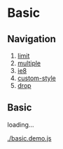 # Basic

## Navigation

1. [limit](./limit.md)
2. [multiple](./multiple.md)
3. [ie8](./ie8.md)
4. [custom-style](./custom-style.md)
5. [drop](./drop.md)


## Basic

<div id="example__basic_node" class="fast-flow-demo">loading...</div>

<!--MR-R {
    type: "pre",
    file: './basic.demo.js'
} -->
[./basic.demo.js](./basic.demo.js)

<!-- MR-H
<style>.gc-comments {font:12px/1.5 Lantinghei SC,Microsoft Yahei,Hiragino Sans GB,Microsoft Sans Serif,WenQuanYi Micro Hei,sans-serif}</style>
<div class="gc-comments" data-repos="fast-flow/upload.react" data-issues="1" >
    <div class="gc-comments-title">
        Comments
    </div>
    <div class="gc-comments-info">
        Want to leave a comment here, please visit <a target="_blank" href="https://github.com/fast-flow/upload.react/issues/1">Github issues</a>
    </div>
</div>
<script src="https://unpkg.com/github-comments/gc.js"></script>
 -->
